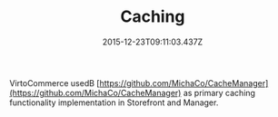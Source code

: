 ﻿---
title: Caching
description: The article describes caching in Virto Commerce
layout: docs
date: 2015-12-23T09:11:03.437Z
priority: 4
---
VirtoCommerce usedВ [https://github.com/MichaCo/CacheManager](https://github.com/MichaCo/CacheManager) as primary caching functionality implementation in Storefront and Manager.
